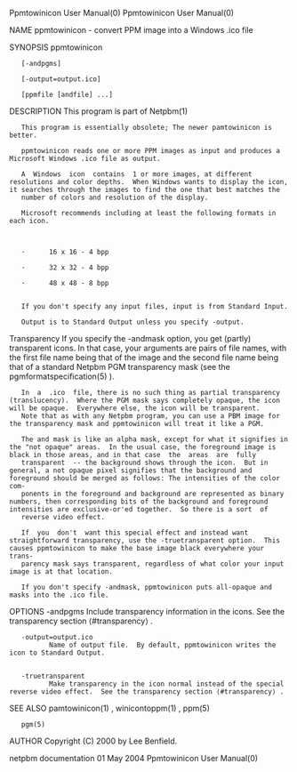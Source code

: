 Ppmtowinicon User Manual(0)                                                                                                                                                       Ppmtowinicon User Manual(0)



NAME
       ppmtowinicon - convert PPM image into a Windows .ico file


SYNOPSIS
       ppmtowinicon

       [-andpgms]

       [-output=output.ico]

       [ppmfile [andfile] ...]


DESCRIPTION
       This program is part of Netpbm(1)

       This program is essentially obsolete; The newer pamtowinicon is better.

       ppmtowinicon reads one or more PPM images as input and produces a Microsoft Windows .ico file as output.

       A  Windows  icon  contains  1 or more images, at different resolutions and color depths.  When Windows wants to display the icon, it searches through the images to find the one that best matches the
       number of colors and resolution of the display.

       Microsoft recommends including at least the following formats in each icon.



       ·      16 x 16 - 4 bpp

       ·      32 x 32 - 4 bpp

       ·      48 x 48 - 8 bpp


       If you don't specify any input files, input is from Standard Input.

       Output is to Standard Output unless you specify -output.


   Transparency
       If you specify the -andmask option, you get (partly) transparent icons.  In that case, your arguments are pairs of file names, with the first file name being that of the image and  the  second  file
       name being that of a standard Netpbm PGM transparency mask (see the pgmformatspecification(5) ).

       In  a  .ico  file, there is no such thing as partial transparency (translucency).  Where the PGM mask says completely opaque, the icon will be opaque.  Everywhere else, the icon will be transparent.
       Note that as with any Netpbm program, you can use a PBM image for the transparency mask and ppmtowinicon will treat it like a PGM.

       The and mask is like an alpha mask, except for what it signifies in the "not opaque" areas.  In the usual case, the foreground image is black in those areas, and in that case  the  areas  are  fully
       transparent  -- the background shows through the icon.  But in general, a not opaque pixel signifies that the background and foreground should be merged as follows: The intensities of the color com-
       ponents in the foreground and background are represented as binary numbers, then corresponding bits of the background and foreground intensities are exclusive-or'ed together.  So there is a sort  of
       reverse video effect.

       If  you  don't  want this special effect and instead want straightforward transparency, use the -truetransparent option.  This causes ppmtowinicon to make the base image black everywhere your trans-
       parency mask says transparent, regardless of what color your input image is at that location.

       If you don't specify -andmask, ppmtowinicon puts all-opaque and masks into the .ico file.


OPTIONS
       -andpgms
              Include transparency information in the icons.  See the transparency section ⟨#transparency⟩ .


       -output=output.ico
              Name of output file.  By default, ppmtowinicon writes the icon to Standard Output.


       -truetransparent
              Make transparency in the icon normal instead of the special reverse video effect.  See the transparency section ⟨#transparency⟩ .




SEE ALSO
       pamtowinicon(1) , winicontoppm(1) , ppm(5)

       pgm(5)



AUTHOR
       Copyright (C) 2000 by Lee Benfield.



netpbm documentation                                                                             01 May 2004                                                                      Ppmtowinicon User Manual(0)
